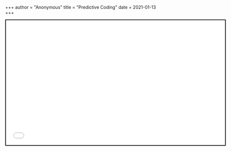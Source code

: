 +++
 author = "Anonymous"
 title = "Predictive Coding"
 date = 2021-01-13
+++


 
 <iframe seamless src="/obsidian_port/nodes/Predictive_Coding.html" style="width:700px; height:400px; border: 2px solid black"></iframe>